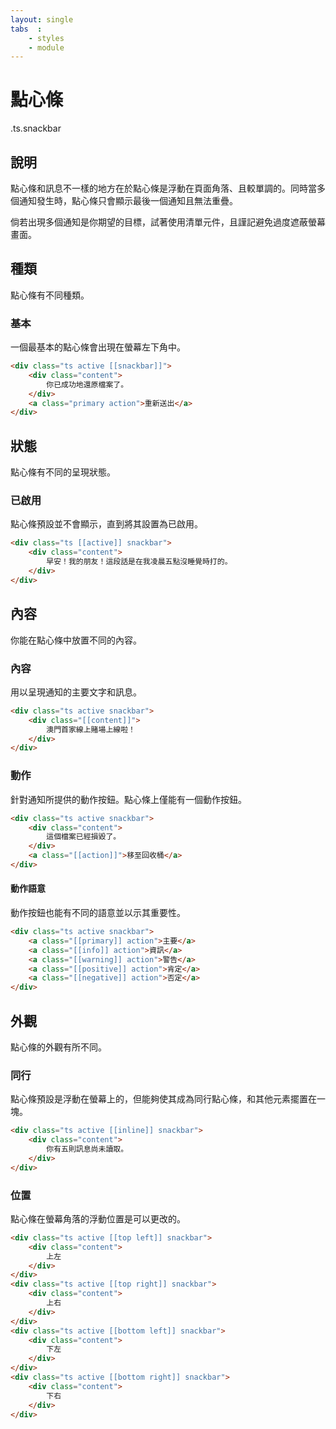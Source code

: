 ```yaml
---
layout: single
tabs  :
    - styles
    - module
---
```


# 點心條

.ts.snackbar

## 說明

點心條和訊息不一樣的地方在於點心條是浮動在頁面角落、且較單調的。同時當多個通知發生時，點心條只會顯示最後一個通知且無法重疊。

倘若出現多個通知是你期望的目標，試著使用清單元件，且謹記避免過度遮蔽螢幕畫面。

## 種類

點心條有不同種類。

### 基本

一個最基本的點心條會出現在螢幕左下角中。

```html
<div class="ts active [[snackbar]]">
    <div class="content">
        你已成功地還原檔案了。
    </div>
    <a class="primary action">重新送出</a>
</div>
```

## 狀態

點心條有不同的呈現狀態。

### 已啟用

點心條預設並不會顯示，直到將其設置為已啟用。

```html
<div class="ts [[active]] snackbar">
    <div class="content">
        早安！我的朋友！這段話是在我凌晨五點沒睡覺時打的。
    </div>
</div>
```

## 內容

你能在點心條中放置不同的內容。

### 內容

用以呈現通知的主要文字和訊息。

```html
<div class="ts active snackbar">
    <div class="[[content]]">
        澳門首家線上賭場上線啦！
    </div>
</div>
```

### 動作

針對通知所提供的動作按鈕。點心條上僅能有一個動作按鈕。

```html
<div class="ts active snackbar">
    <div class="content">
        這個檔案已經損毀了。
    </div>
    <a class="[[action]]">移至回收桶</a>
</div>
```

#### 動作語意

動作按鈕也能有不同的語意並以示其重要性。

```html
<div class="ts active snackbar">
    <a class="[[primary]] action">主要</a>
    <a class="[[info]] action">資訊</a>
    <a class="[[warning]] action">警告</a>
    <a class="[[positive]] action">肯定</a>
    <a class="[[negative]] action">否定</a>
</div>
```

## 外觀

點心條的外觀有所不同。

### 同行

點心條預設是浮動在螢幕上的，但能夠使其成為同行點心條，和其他元素擺置在一塊。

```html
<div class="ts active [[inline]] snackbar">
    <div class="content">
        你有五則訊息尚未讀取。
    </div>
</div>
```

### 位置

點心條在螢幕角落的浮動位置是可以更改的。

```html
<div class="ts active [[top left]] snackbar">
    <div class="content">
        上左
    </div>
</div>
<div class="ts active [[top right]] snackbar">
    <div class="content">
        上右
    </div>
</div>
<div class="ts active [[bottom left]] snackbar">
    <div class="content">
        下左
    </div>
</div>
<div class="ts active [[bottom right]] snackbar">
    <div class="content">
        下右
    </div>
</div>
```